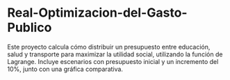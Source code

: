# Real-Optimizacion-del-Gasto-Publico
Este proyecto calcula cómo distribuir un presupuesto entre educación, salud y transporte para maximizar la utilidad social, utilizando la función de Lagrange. Incluye escenarios con presupuesto inicial y un incremento del 10%, junto con una gráfica comparativa.
